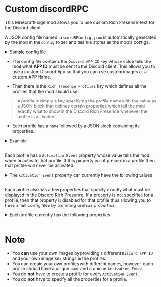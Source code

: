 # Custom discordRPC
This MinecraftForge mod allows you to use custom Rich Presense Text for the Discord client.

A JSON config file named `discordRPconfig.json` is automatically generated by the mod in the `config` folder and this file stores all the mod's configs.

<details>
  <summary>Sample config file</summary>
  <p>
  
```json
{
  "Discord APP ID": "462280508068331522",
  "Rich Presence Profiles": {
    "default": {
      "Activation Event": "JUST_STARTED",
      "Game State": "Just Started",
      "Details": "Waiting for Mod to init.",
      "Start Time Delay": 0,
      "Big Image Key": "juststrtedbig",
      "Big Image Hover Text": "Starting up",
      "Small Image Key": "juststartedsmall",
      "Small Image Hover Text": "Hi",
      "Modification JavaScript": "RichPresence.smallImageText = Helper.getUserName();RichPresence.state += ' Minecraft v'+Helper.cancellUpdateIfMatch(Helper.getMCVERSION(),null);"
    },
    "preInit": {
      "Activation Event": "PRE_INIT",
      "Game State": "Pre-Init.",
      "Details": "Forge Loading in pre-init.",
      "Start Time Delay": 0,
      "Big Image Key": "preinitbig",
      "Big Image Hover Text": "This won't take long",
      "Small Image Key": "preinitsmall",
      "Small Image Hover Text": "pre-init",
      "Modification JavaScript": "RichPresence.smallImageText = Helper.cancellUpdateIfMatch(Helper.getUserName(),null);"
    },
    "init": {
      "Activation Event": "INIT",
      "Game State": "Init.",
      "Details": "Forge Loading in init.",
      "Start Time Delay": 0,
      "Big Image Key": "initbig",
      "Big Image Hover Text": "Working on it",
      "Small Image Key": "initsmall",
      "Small Image Hover Text": "init",
      "Modification JavaScript": "RichPresence.smallImageText = Helper.cancellUpdateIfMatch(Helper.getUserName(),null);"
    },
    "postInit": {
      "Activation Event": "POST_INIT",
      "Game State": "Post-Init.",
      "Details": "Forge Loading in post-init.",
      "Start Time Delay": 0,
      "Big Image Key": "postinitbig",
      "Big Image Hover Text": "Almost there",
      "Small Image Key": "postinitsmall",
      "Small Image Hover Text": "post-init",
      "Modification JavaScript": "RichPresence.smallImageText = Helper.cancellUpdateIfMatch(Helper.getUserName(),null);"
    },
    "mainMenu": {
      "Activation Event": "MAIN_MENU_REACHED",
      "Game State": "In main menu.",
      "Details": "Idle",
      "Start Time Delay": 0,
      "Big Image Key": "mainmenu",
      "Big Image Hover Text": "Surfing the menus",
      "Small Image Key": "mainmenu",
      "Small Image Hover Text": "main-menu",
      "Modification JavaScript": "RichPresence.smallImageText = Helper.cancellUpdateIfMatch(Helper.getUserName(),null);RichPresence.details = ''+Helper.cancellUpdateIfMatch(Helper.getUserName(),null)+' has nothing to do.';"
    },
    "serverAboutToStart": {
      "Activation Event": "SERVER_ABOUT_TO_START",
      "Game State": "Loading Screen",
      "Details": "Loading Single Player Server",
      "Start Time Delay": 0,
      "Big Image Key": "serverabouttostartbig",
      "Big Image Hover Text": "Getting ready to roll",
      "Small Image Key": "serverabouttostartsmall",
      "Small Image Hover Text": "server-about-to-start",
      "Modification JavaScript": "RichPresence.smallImageText = Helper.cancellUpdateIfMatch(Helper.getUserName(),null);RichPresence.details = 'Loading World \\''+Helper.cancellUpdateIfMatch(Helper.getWorldName(),null)+'\\'';"
    },
    "serverStarted": {
      "Activation Event": "SERVER_STARTED",
      "Game State": "In-game",
      "Details": "Playing Single Player",
      "Start Time Delay": 0,
      "Big Image Key": "serverstartedbig",
      "Big Image Hover Text": "Currently causing havoc ;)",
      "Small Image Key": "serverstartedsmall",
      "Small Image Hover Text": "in-game",
      "Modification JavaScript": "RichPresence.smallImageText = Helper.cancellUpdateIfMatch(Helper.getUserName(),null);RichPresence.details = 'In the \\''+Helper.cancellUpdateIfMatch(Helper.getDimensionName(),null)+'\\'';RichPresence.state += '('+Helper.cancellUpdateIfMatch(Helper.getWorldName(),null)+')'"
    }
  }
}
```

</p></details>

* The config file contains the `Discord APP ID` key whose value tells the mod what __APP ID__ must be sent to the Discord client.
This allows you to use a custom Discord App so that you can use custom images or a custom APP Name.

* Then there is the `Rich Presence Profiles` key which defines all the profiles that the mod should use.
> A profile is simply a key specifying the profile name with the value as a JSON block that defines certain properties which tell the mod exactly what to show in the Discord Rich Presence whenever the profile is activated.

* Each profile has a `name` followed by a JSON block containing its properties.
<details>
<summary>Example</summary>
<p>

```json
{
  "Discord APP ID": "462280508068331522",
  "Rich Presence Profiles": {
    "default": {
      "Activation Event": "JUST_STARTED",
      "Game State": "Just Started",
      "Details": "Waiting for Mod to init.",
      "Start Time Delay": 0,
      "Big Image Key": "juststrtedbig",
      "Big Image Hover Text": "Starting up",
      "Small Image Key": "juststartedsmall",
      "Small Image Hover Text": "Hi"
    }
  }
}
```
> The above config file has only one profile named `default` and its `Activation Event` property is set to `JUST_STARTED`.

</p></details>
<br>

Each profile has a `Activation Event` property whose value tells the mod when to activate that profile. 
If this property is not present in a profile then that profile will never be activated. 
<details>
  <summary>The <code>Activation Event</code> property can currently have the following values</summary>
  <p>
  
| Activation Event | Description |
|------------------|-------------|
| JUST_STARTED     | This event occours when the mod is loaded into memory. Currently specifying this activation event has no use since it occours before the config file is read. |
| PRE_INIT         | This event occours when Forge calls the `pre-init` function, i.e during the `pre-init` phase of loading. |
| INIT | This event occours when Forge calls the `init` function, i.e during the `init` phase of loading. |
| POST_INIT | This event occours when Forge calls the `post-init` function, i.e during the `post-init` phase of loading. |
| MAIN_MENU_REACHED | This event occours when the main menu screen is displayed. |
| SERVER_ABOUT_TO_START | This event occours __before__ a __Single-Player__ world starts. |
| SERVER_STARTING | This event occours __while__ a __Single-Player__ world is starting. |
| SERVER_STARTED | This event occours __after__ a __Single-Player__ world has started. |
| SERVER_STOPPING | This event occours __while__ a __Single-Player__ world is stopping. |
| SERVER_STOPPED | This event occours __after__ a __Single-Player__ world has stopped. |

  </p></details>
  <br>
  
  Each profile also has a few properties that specify exactly what must be displayed in the Discord Rich Presence.
  If a property is not specified for a profile, then that property is disabled for that profile thus allowing you to have small config files by ommiting useless properties.
  <details>
  <summary>Each profile currently has the following properties</summary>
  <p>
  
| Property                 | Datatype | Description |
|--------------------------|----------|-------------|
| Activation Event | String | This stores the activation event of this profile, eg: `MAIN_MENU_REACHED`. |
| Game State | String | This is discord's state string. |
| Details | String | This is discord's details string. |
| Party ID | String | This is discord's party ID string. |
| Party Current Size | Integer | This is discord's party size string. |
| Party Max Size | Integer | This is discord's party size max string. |
| Start Timestamp | Long | This is discord's start timestamp string. |
| End Timestamp | Long | This is discord's end timestamp string. |
| Start Time Delay | Long | When this is set, `Start Timestamp` is ignored and discord is given a startTimestamp that is `profileActivationTime + value` where `value` is this field's value. |
| End Time Delay | Long | Similar to `Start Time Delay`. |
| Big Image Key | String | This is discord's large image key string. |
| Big Image Hover Text | String | This is discord's large image text string. |
| Small Image Key | String | This is discord's small image key string. |
| Small Image Hover Text | String | This is discord's small image text string. |
| Modification JavaScript | String | This is the javascript code that is executed before sending an update to Discord. It uses the Nashorn engine therefore you can use the 'load()' function to load custom js files which will allow you to change the js code without restarting the game. See below to know more. |
| Join Secret | String | This is currently unused. |
| Spectate Secret | String | This is currently unused. |

  </p></details>
  <br>
  
  # Note
  * You __can__ use your own images by providing a different `Discord APP ID` and your own image key strings in the profiles.
  * You can create your own profiles with different names, however, each profile should have a unique `name` and a unique `Activation Event`.
  * You do __not__ have to create a profile for every `Activation Event`.
  * You do __not__ have to specify all the properties for a profile.
